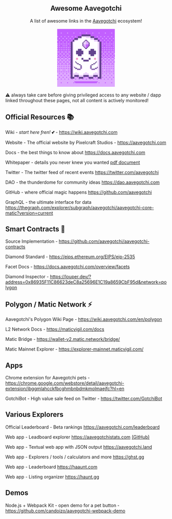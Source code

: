 <center>
<h2>Awesome Aavegotchi</h2>

A list of awesome links in the <a href="https://aavegotchi.com">Aavegotchi</a> ecosystem! <br><br><img src="./media/aavegotchi.gif" width=180 height=180>
</center>

⚠️ always take care before giving privileged access to any website / dapp linked throughout these pages, not all content is actively monitored!

## Official Resources 📚

Wiki - *start here fren!* 💕 - https://wiki.aavegotchi.com

Website - The official website by Pixelcraft Studios - https://aavegotchi.com

Docs - the best things to know about https://docs.aavegotchi.com

Whitepaper - details you never knew you wanted [pdf document](https://docs.google.com/document/d/186zOapKeHNNJ9y8LIByQQ64rs0eJUlEF/edit#)

Twitter - The twitter feed of recent events  https://twitter.com/aavegotchi

DAO - the thunderdome for community ideas https://dao.aavegotchi.com

GitHub - where official magic happens https://github.com/aavegotchi

GraphQL - the ultimate interface for data https://thegraph.com/explorer/subgraph/aavegotchi/aavegotchi-core-matic?version=current

## Smart Contracts 🌰

Source Implementation - https://github.com/aavegotchi/aavegotchi-contracts

Diamond Standard - https://eips.ethereum.org/EIPS/eip-2535

Facet Docs - https://docs.aavegotchi.com/overview/facets

Diamond Inspector - https://louper.dev/?address=0x86935F11C86623deC8a25696E1C19a8659CbF95d&network=polygon

## Polygon / Matic Network ⚡

Aavegotchi's Polygon Wiki Page - https://wiki.aavegotchi.com/en/polygon

L2 Network Docs - https://maticvigil.com/docs

Matic Bridge - https://wallet-v2.matic.network/bridge/

Matic Mainnet Explorer - https://explorer-mainnet.maticvigil.com/

## Apps

Chrome extension for Aavegotchi pets - https://chrome.google.com/webstore/detail/aavegotchi-extension/ibggmlahcckfbcghmbnbdmkmolmaejfc?hl=en

GotchiBot - High value sale feed on Twitter - https://twitter.com/GotchiBot

## Various Explorers

Official Leaderboard - Beta rankings https://aavegotchi.com/leaderboard

Web app - Leadboard explorer https://aavegotchistats.com [(GitHub)](https://github.com/programmablewealth/aavegotchi-stats)

Web app - Textual web app with JSON output https://aavegotchi.land

Web app - Explorers / tools / calculators and more https://ghst.gg

Web app - Leaderboard https://haaunt.com

Web app - Listing organizer https://haunt.gg

## Demos

Node.js + Webpack Kit - open demo for a pet button - https://github.com/candoizo/aavegotchi-webpack-demo
